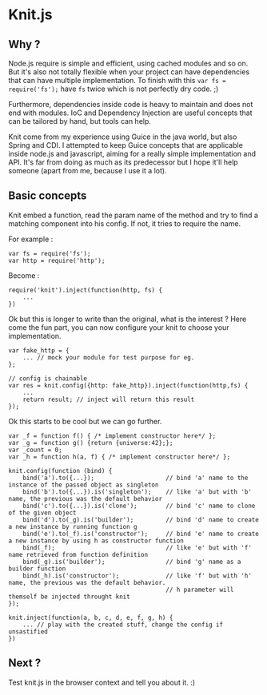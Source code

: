 # Knit.js

## Why ?

Node.js require is simple and efficient, using cached modules and so on. But it's also not totally flexible when your project can have dependencies that can have multiple implementation. To finish with this `var fs = require('fs');` have `fs` twice which is not perfectly dry code. ;)

Furthermore, dependencies inside code is heavy to maintain and does not end with modules. IoC and Dependency Injection are useful concepts that can be tailored by hand, but tools can help.

Knit come from my experience using Guice in the java world, but also Spring and CDI. I attempted to keep Guice concepts that are applicable inside node.js and javascript, aiming for a really simple implementation and API. It's far from doing as much as its predecessor but I hope it'll help someone (apart from me, because I use it a lot).

## Basic concepts

Knit embed a function, read the param name of the method and try to find a matching component into his config. If not, it tries to require the name.

For example :

	var fs = require('fs');
	var http = require('http');
	
Become :

	require('knit').inject(function(http, fs) {
		...
	})
	
Ok but this is longer to write than the original, what is the interest ? Here come the fun part, you can now configure your knit to choose your implementation.
	
	var fake_http = {
		... // mock your module for test purpose for eg.
	};
	
	// config is chainable
	var res = knit.config({http: fake_http}).inject(function(http,fs) {
		...
		return result; // inject will return this result
	});
	
Ok this starts to be cool but we can go further.

	var _f = function f() { /* implement constructor here*/ };
	var _g = function g() {return {universe:42};};
	var _count = 0;
	var _h = function h(a, f) { /* implement constructor here*/ };
	
	knit.config(function (bind) {
		bind('a').to({...});					// bind 'a' name to the instance of the passed object as singleton
		bind('b').to({...}).is('singleton');	// like 'a' but with 'b' name, the previous was the default behavior
		bind('c').to({...}).is('clone');		// bind 'c' name to clone of the given object
		bind('d').to(_g).is('builder');			// bind 'd' name to create a new instance by running function g 
		bind('e').to(_f).is('constructor');		// bind 'e' name to create a new instance by using h as constructor function 
		bind(_f);								// like 'e' but with 'f' name retrieved from function definition
		bind(_g).is('builder');					// bind 'g' name as a builder function
		bind(_h).is('constructor');				// like 'f' but with 'h' name, the previous was the default behavior.
		                       					// h parameter will themself be injected throught knit 
	});
	
	knit.inject(function(a, b, c, d, e, f, g, h) {
		... // play with the created stuff, change the config if unsastified
	})
	
## Next ?

Test knit.js in the browser context and tell you about it. :)